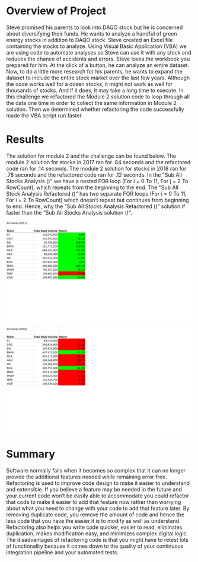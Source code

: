 # Overview of Project

Steve promised his parents to look into DAQO stock but he is concerned about diversifying their funds. He wants to analyze a handful of green energy stocks in addition to DAQO stock. Steve created an Excel file containing the stocks to analyze. Using Visual Basic Application (VBA) we are using code to automate analyses so Steve can use it with any stock and reduces the chance of accidents and errors.
Steve loves the workbook you prepared for him. At the click of a button, he can analyze an entire dataset. Now, to do a little more research for his parents, he wants to expand the dataset to include the entire stock market over the last few years. Although the code works well for a dozen stocks, it might not work as well for thousands of stocks. And if it does, it may take a long time to execute. In this challenge we refactored the Module 2 solution code to loop through all the data one time in order to collect the same information in Module 2 solution. Then we determined whether refactoring the code successfully made the VBA script run faster.

# Results

The solution for module 2 and the challenge can be found below. The module 2 solution for stocks in 2017 ran for .84 seconds and the refactored code ran for .14 seconds. The module 2 solution for stocks in 2018 ran for .78 seconds and the refactored code ran for .12 seconds. In the "Sub All Stocks Analysis ()" we have a nested FOR loop (For i = 0 To 11, For j = 2 To RowCount), which repeats from the beginning to the end. The "Sub All Stock Analysis Refactored ()" has two separate FOR loops (For i = 0 To 11, For i = 2 To RowCount) which doesn’t repeat but continues from beginning to end. Hence, why the “Sub All Stocks Analysis Refactored ()” solution if faster than the “Sub All Stocks Analysis solution ()”. 

![](VBA_Challenge_2017.png)![](VBA_Challenge_2018.png)

# Summary

Software normally fails when it becomes so complex that it can no longer provide the additional features needed while remaining error free. Refactoring is used to improve code design to make it easier to understand and extensible. If you believe a feature may be needed in the future and your current code won’t be easily able to accommodate you could refactor that code to make it easier to add that feature now rather than worrying about what you need to change with your code to add that feature later. By removing duplicate code, you remove the amount of code and hence the less code that you have the easier it is to modify as well as understand. Refactoring also helps you write code quicker, easier to read, eliminates duplication, makes modification easy, and minimizes complex digital logic. The disadvantages of refactoring code is that you might have to retest lots of functionality because it comes down to the quality of your continuous integration pipeline and your automated tests.


